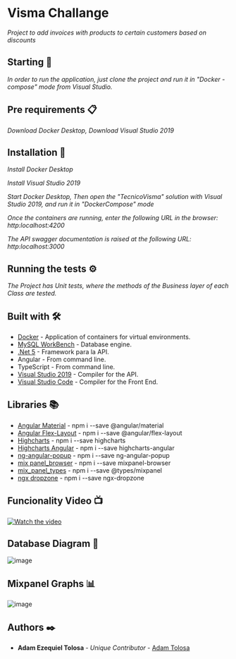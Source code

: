 # Visma Challange

_Project to add invoices with products to certain customers based on discounts_

## Starting 🚀

_In order to run the application, just clone the project and run it in "Docker - compose" mode from Visual Studio._


## Pre requirements 📋

_Download Docker Desktop,_
_Download Visual Studio 2019_

## Installation 🔧

_Install Docker Desktop_

_Install Visual Studio 2019_

_Start Docker Desktop, Then open the "TecnicoVisma" solution with Visual Studio 2019, and run it in "DockerCompose" mode_

_Once the containers are running, enter the following URL in the browser: http:localhost:4200_

_The API swagger documentation is raised at the following URL: http:localhost:3000_


## Running the tests ⚙️

_The Project has Unit tests, where the methods of the Business layer of each Class are tested._


## Built with 🛠️

* [Docker](https://www.docker.com/products/docker-desktop) - Application of containers for virtual environments.
* [MySQL WorkBench](https://dev.mysql.com/downloads/workbench/) - Database engine.
* [.Net  5](https://visualstudio.microsoft.com/es/vs/older-downloads/) - Framework para la API.
* Angular  - From command line.
* TypeScript - From command line.
* [Visual Studio 2019](https://visualstudio.microsoft.com/es/vs/older-downloads/) - Compiler for the API.
* [Visual Studio Code](https://code.visualstudio.com/download) - Compiler for the Front End.

## Libraries 📚

* [Angular Material](https://www.npmjs.com/package/@angular/material)  - npm i --save @angular/material
* [Angular Flex-Layout](https://www.npmjs.com/package/@angular/flex-layout) - npm i --save @angular/flex-layout
* [Highcharts](https://www.npmjs.com/package/highcharts) - npm i --save highcharts
* [Highcharts Angular](https://www.npmjs.com/package/highcharts-angular) - npm i --save highcharts-angular
* [ng-angular-popup](https://www.npmjs.com/package/ng-angular-popup) - npm i --save ng-angular-popup
* [mix panel_browser](https://www.npmjs.com/package/mixpanel-browser) - npm i --save mixpanel-browser
* [mix_panel_types](https://www.npmjs.com/package/@types/mixpanel) - npm i --save @types/mixpanel
* [ngx dropzone](https://www.npmjs.com/package/ngx-dropzone) - npm i --save ngx-dropzone


## Funcionality Video 📺

[![Watch the video](https://user-images.githubusercontent.com/67810957/170079003-21c932e0-8d4b-4c08-9abd-fa81e7be2586.png)](https://youtu.be/uD4dv5lOyro)

## Database Diagram 🔢

![image](https://user-images.githubusercontent.com/67810957/170068618-a7d1f116-87d6-45ca-be20-7dc157635e82.png)

## Mixpanel Graphs 📊

![image](https://user-images.githubusercontent.com/67810957/170069127-18210a4a-e3c7-4e1a-98b0-32f9870abfa9.png)

## Authors ✒️

* **Adam Ezequiel Tolosa** - *Unique Contributor* - [Adam Tolosa](https://github.com/tolosaadam)
